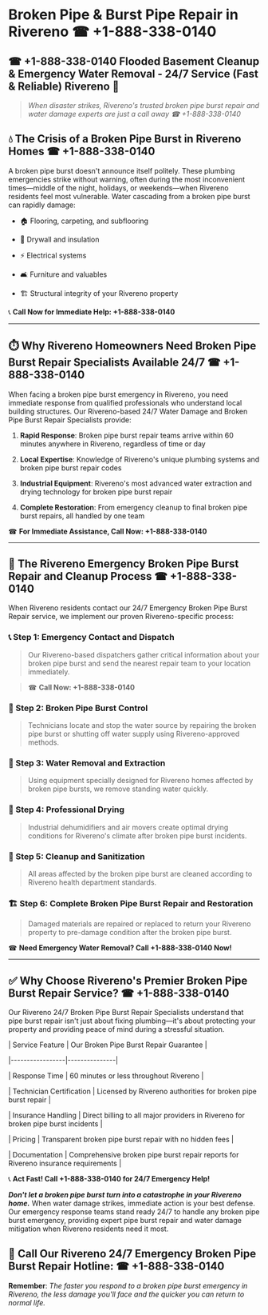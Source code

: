 # Broken Pipe & Burst Pipe Repair in Rivereno ☎ +1-888-338-0140  
## ☎ +1-888-338-0140 Flooded Basement Cleanup & Emergency Water Removal - 24/7 Service (Fast & Reliable) Rivereno 🚨  

> *When disaster strikes, Rivereno's trusted broken pipe burst repair and water damage experts are just a call away ☎ +1-888-338-0140*  

## 💧 The Crisis of a Broken Pipe Burst in Rivereno Homes ☎ +1-888-338-0140  

A broken pipe burst doesn't announce itself politely. These plumbing emergencies strike without warning, often during the most inconvenient times—middle of the night, holidays, or weekends—when Rivereno residents feel most vulnerable. Water cascading from a broken pipe burst can rapidly damage:  

* 🏠 Flooring, carpeting, and subflooring  
* 🧱 Drywall and insulation  
* ⚡ Electrical systems  
* 🛋️ Furniture and valuables  
* 🏗️ Structural integrity of your Rivereno property  

📞 **Call Now for Immediate Help: +1-888-338-0140**  

---  

## ⏱️ Why Rivereno Homeowners Need Broken Pipe Burst Repair Specialists Available 24/7 ☎ +1-888-338-0140  

When facing a broken pipe burst emergency in Rivereno, you need immediate response from qualified professionals who understand local building structures. Our Rivereno-based 24/7 Water Damage and Broken Pipe Burst Repair Specialists provide:  

1. **Rapid Response**: Broken pipe burst repair teams arrive within 60 minutes anywhere in Rivereno, regardless of time or day  
2. **Local Expertise**: Knowledge of Rivereno's unique plumbing systems and broken pipe burst repair codes  
3. **Industrial Equipment**: Rivereno's most advanced water extraction and drying technology for broken pipe burst repair  
4. **Complete Restoration**: From emergency cleanup to final broken pipe burst repairs, all handled by one team  

☎ **For Immediate Assistance, Call Now: +1-888-338-0140**  

---  

## 🔧 The Rivereno Emergency Broken Pipe Burst Repair and Cleanup Process ☎ +1-888-338-0140  

When Rivereno residents contact our 24/7 Emergency Broken Pipe Burst Repair service, we implement our proven Rivereno-specific process:  

### 📞 Step 1: Emergency Contact and Dispatch  
> Our Rivereno-based dispatchers gather critical information about your broken pipe burst and send the nearest repair team to your location immediately.  
> ☎ **Call Now: +1-888-338-0140**  

### 🚿 Step 2: Broken Pipe Burst Control  
> Technicians locate and stop the water source by repairing the broken pipe burst or shutting off water supply using Rivereno-approved methods.  

### 🌊 Step 3: Water Removal and Extraction  
> Using equipment specially designed for Rivereno homes affected by broken pipe bursts, we remove standing water quickly.  

### 💨 Step 4: Professional Drying  
> Industrial dehumidifiers and air movers create optimal drying conditions for Rivereno's climate after broken pipe burst incidents.  

### 🧼 Step 5: Cleanup and Sanitization  
> All areas affected by the broken pipe burst are cleaned according to Rivereno health department standards.  

### 🏗️ Step 6: Complete Broken Pipe Burst Repair and Restoration  
> Damaged materials are repaired or replaced to return your Rivereno property to pre-damage condition after the broken pipe burst.  

☎ **Need Emergency Water Removal? Call +1-888-338-0140 Now!**  

---  

## ✅ Why Choose Rivereno's Premier Broken Pipe Burst Repair Service? ☎ +1-888-338-0140  

Our Rivereno 24/7 Broken Pipe Burst Repair Specialists understand that pipe burst repair isn't just about fixing plumbing—it's about protecting your property and providing peace of mind during a stressful situation.  

| Service Feature | Our Broken Pipe Burst Repair Guarantee |  
|-----------------|---------------|  
| Response Time | 60 minutes or less throughout Rivereno |  
| Technician Certification | Licensed by Rivereno authorities for broken pipe burst repair |  
| Insurance Handling | Direct billing to all major providers in Rivereno for broken pipe burst incidents |  
| Pricing | Transparent broken pipe burst repair with no hidden fees |  
| Documentation | Comprehensive broken pipe burst repair reports for Rivereno insurance requirements |  

📞 **Act Fast! Call +1-888-338-0140 for 24/7 Emergency Help!**  

***Don't let a broken pipe burst turn into a catastrophe in your Rivereno home.*** When water damage strikes, immediate action is your best defense. Our emergency response teams stand ready 24/7 to handle any broken pipe burst emergency, providing expert pipe burst repair and water damage mitigation when Rivereno residents need it most.  

## 📱 Call Our Rivereno 24/7 Emergency Broken Pipe Burst Repair Hotline: ☎ +1-888-338-0140  

**Remember**: *The faster you respond to a broken pipe burst emergency in Rivereno, the less damage you'll face and the quicker you can return to normal life.*